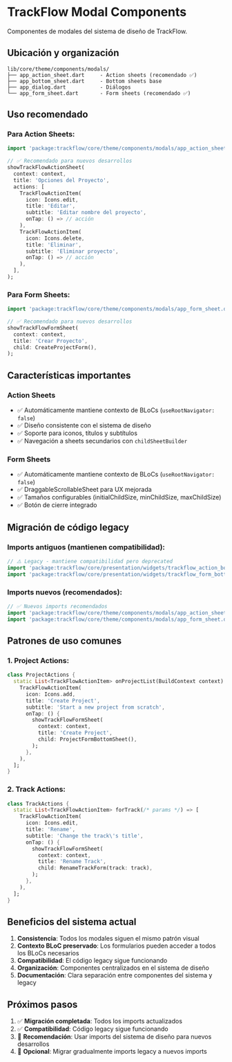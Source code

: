 # TrackFlow Modal Components

Componentes de modales del sistema de diseño de TrackFlow.

## Ubicación y organización

```
lib/core/theme/components/modals/
├── app_action_sheet.dart     - Action sheets (recomendado ✅)
├── app_bottom_sheet.dart     - Bottom sheets base
├── app_dialog.dart           - Diálogos
└── app_form_sheet.dart       - Form sheets (recomendado ✅)
```

## Uso recomendado

### Para Action Sheets:

```dart
import 'package:trackflow/core/theme/components/modals/app_action_sheet.dart';

// ✅ Recomendado para nuevos desarrollos
showTrackFlowActionSheet(
  context: context,
  title: 'Opciones del Proyecto',
  actions: [
    TrackFlowActionItem(
      icon: Icons.edit,
      title: 'Editar',
      subtitle: 'Editar nombre del proyecto',
      onTap: () => // acción
    ),
    TrackFlowActionItem(
      icon: Icons.delete,
      title: 'Eliminar',
      subtitle: 'Eliminar proyecto',
      onTap: () => // acción
    ),
  ],
);
```

### Para Form Sheets:

```dart
import 'package:trackflow/core/theme/components/modals/app_form_sheet.dart';

// ✅ Recomendado para nuevos desarrollos
showTrackFlowFormSheet(
  context: context,
  title: 'Crear Proyecto',
  child: CreateProjectForm(),
);
```

## Características importantes

### Action Sheets
- ✅ Automáticamente mantiene contexto de BLoCs (`useRootNavigator: false`)
- ✅ Diseño consistente con el sistema de diseño
- ✅ Soporte para iconos, títulos y subtítulos
- ✅ Navegación a sheets secundarios con `childSheetBuilder`

### Form Sheets
- ✅ Automáticamente mantiene contexto de BLoCs (`useRootNavigator: false`)
- ✅ DraggableScrollableSheet para UX mejorada
- ✅ Tamaños configurables (initialChildSize, minChildSize, maxChildSize)
- ✅ Botón de cierre integrado

## Migración de código legacy

### Imports antiguos (mantienen compatibilidad):
```dart
// ⚠️ Legacy - mantiene compatibilidad pero deprecated
import 'package:trackflow/core/presentation/widgets/trackflow_action_bottom_sheet.dart';
import 'package:trackflow/core/presentation/widgets/trackflow_form_bottom_sheet.dart';
```

### Imports nuevos (recomendados):
```dart
// ✅ Nuevos imports recomendados
import 'package:trackflow/core/theme/components/modals/app_action_sheet.dart';
import 'package:trackflow/core/theme/components/modals/app_form_sheet.dart';
```

## Patrones de uso comunes

### 1. Project Actions:
```dart
class ProjectActions {
  static List<TrackFlowActionItem> onProjectList(BuildContext context) => [
    TrackFlowActionItem(
      icon: Icons.add,
      title: 'Create Project',
      subtitle: 'Start a new project from scratch',
      onTap: () {
        showTrackFlowFormSheet(
          context: context,
          title: 'Create Project',
          child: ProjectFormBottomSheet(),
        );
      },
    ),
  ];
}
```

### 2. Track Actions:
```dart
class TrackActions {
  static List<TrackFlowActionItem> forTrack(/* params */) => [
    TrackFlowActionItem(
      icon: Icons.edit,
      title: 'Rename',
      subtitle: 'Change the track\'s title',
      onTap: () {
        showTrackFlowFormSheet(
          context: context,
          title: 'Rename Track',
          child: RenameTrackForm(track: track),
        );
      },
    ),
  ];
}
```

## Beneficios del sistema actual

1. **Consistencia**: Todos los modales siguen el mismo patrón visual
2. **Contexto BLoC preservado**: Los formularios pueden acceder a todos los BLoCs necesarios
3. **Compatibilidad**: El código legacy sigue funcionando
4. **Organización**: Componentes centralizados en el sistema de diseño
5. **Documentación**: Clara separación entre componentes del sistema y legacy

## Próximos pasos

1. ✅ **Migración completada**: Todos los imports actualizados
2. ✅ **Compatibilidad**: Código legacy sigue funcionando
3. 🔄 **Recomendación**: Usar imports del sistema de diseño para nuevos desarrollos
4. 🔄 **Opcional**: Migrar gradualmente imports legacy a nuevos imports